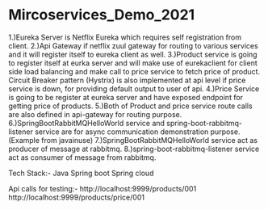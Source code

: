 # Mircoservices_Demo_2021

1.)Eureka Server is Netflix Eureka which requires self registration from client.
2.)Api Gateway if netflix zuul gateway for routing to various services and it will register itself to eureka client as well.
3.)Product service is going to register itself at eurka server and will make use of eurekaclient for client side load balancing
	and make call to price service to fetch price of product.
	Circuit Breaker pattern (Hystrix) is also implemented at api level if price service is down, for providing default output to user of api.
4.)Price Service is going to be register at eureka server and have exposed endpoint for getting price of products.
5.)Both of Product and price service route calls are also defined in api-gateway for routing purpose.
6.)SpringBootRabbitMQHelloWorld service and spring-boot-rabbitmq-listener service are for async communication demonstration purpose.(Example from javainuse)
7.)SpringBootRabbitMQHelloWorld service act as producer of message at rabbitmq.
8.)spring-boot-rabbitmq-listener service act as consumer of message from rabbitmq.

Tech Stack:-
Java
Spring boot
Spring cloud

Api calls for testing:-
http://localhost:9999/products/001
http://localhost:9999/products/price/001